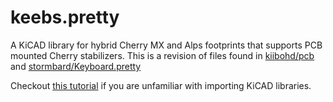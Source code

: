 # keebs.pretty

A KiCAD library for hybrid Cherry MX and Alps footprints that supports PCB mounted Cherry stabilizers. This is a revision of files found in [kiibohd/pcb](https://github.com/kiibohd/pcb) and [stormbard/Keyboard.pretty](https://github.com/stormbard/Keyboard.pretty)

Checkout [this tutorial](http://www.accelerated-designs.com/help/KiCad_Library.html)
if you are unfamiliar with importing KiCAD libraries.
